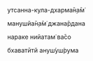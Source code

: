 утсанна-кула-дхарма̄н̣а̄м̇

манушйа̄н̣а̄м̇ джана̄рдана

нараке нийатам̇ ва̄со

бхаватӣтй ануш́уш́рума